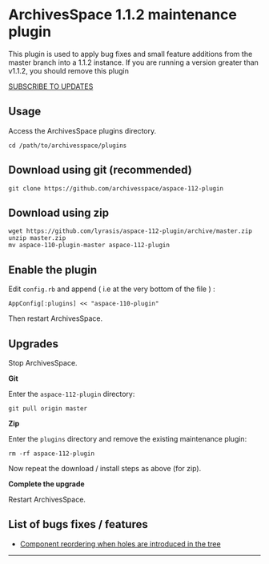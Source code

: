 ArchivesSpace 1.1.2 maintenance plugin
======================================

This plugin is used to apply bug fixes and small feature additions from the master branch into a 1.1.2 instance.
If you are running a version greater than v1.1.2, you should remove this plugin


[SUBSCRIBE TO UPDATES](https://github.com/archivesspace/aspace-112-plugin/commits/master.atom)

Usage
-----

Access the ArchivesSpace plugins directory.

```
cd /path/to/archivesspace/plugins
```

Download using git (recommended)
--------------------------------

```
git clone https://github.com/archivesspace/aspace-112-plugin
```

Download using zip
------------------

```
wget https://github.com/lyrasis/aspace-112-plugin/archive/master.zip
unzip master.zip
mv aspace-110-plugin-master aspace-112-plugin
```

Enable the plugin
-----------------

Edit `config.rb` and append ( i.e at the very bottom of the file ) :

```
AppConfig[:plugins] << "aspace-110-plugin"
```

Then restart ArchivesSpace.

Upgrades
--------

Stop ArchivesSpace.

**Git**

Enter the `aspace-112-plugin` directory:

```
git pull origin master
```

**Zip**

Enter the `plugins` directory and remove the existing maintenance plugin:

```
rm -rf aspace-112-plugin
```

Now repeat the download / install steps as above (for zip).

**Complete the upgrade**

Restart ArchivesSpace.

List of bugs fixes / features
-----------------------------

- [Component reordering when holes are introduced in the tree](https://archivesspace.atlassian.net/browse/AR-1143)

---
